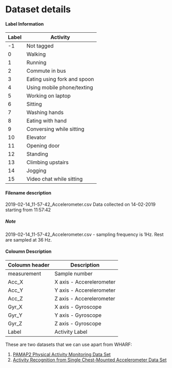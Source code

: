 # Dataset details 

#### Label Information
| Label | Activity |
| --- | --- |
| -1 | Not tagged |
| 0 | Walking |
| 1 | Running |
| 2 | Commute in bus |
| 3 | Eating using fork and spoon |
| 4 | Using mobile phone/texting |
| 5 | Working on laptop |
| 6 | Sitting |
| 7 | Washing hands|
| 8 | Eating with hand |
| 9 | Conversing while sitting |
| 10 | Elevator |
| 11 | Opening door |
| 12 | Standing |
| 13 | Climbing upstairs |
| 14 | Jogging |
| 15 | Video chat while sitting |

#### Filename description
2019-02-14_11-57-42_Accelerometer.csv 
Data collected on 14-02-2019 starting from 11:57:42 

##### Note 
2019-02-14_11-57-42_Accelerometer.csv - sampling frequency is 1Hz. Rest are sampled at 36 Hz.

#### Coloumn Description 
| Coloumn header| Description |
| --- | --- |
| measurement | Sample number |
| Acc_X | X axis - Accerelerometer |
| Acc_Y | Y axis - Accerelerometer |
| Acc_Z | Z axis - Accerelerometer |
| Gyr_X | X axis - Gyroscope |
| Gyr_Y | Y axis - Gyroscope |
| Gyr_Z | Z axis - Gyroscope |
| Label | Activity Label|

These are two datasets that we can use apart from WHARF:

1. [PAMAP2 Physical Activity Monitoring Data Set](http://archive.ics.uci.edu/ml/datasets/pamap2+physical+activity+monitoring)
1. [Activity Recognition from Single Chest-Mounted Accelerometer Data Set](https://archive.ics.uci.edu/ml/datasets/Activity+Recognition+from+Single+Chest-Mounted+Accelerometer)

